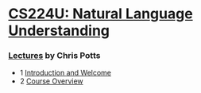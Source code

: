 # [CS224U: Natural Language Understanding](http://web.stanford.edu/class/cs224u/)

### [Lectures](https://www.youtube.com/user/stanfordonline/videos) by Chris Potts
- 1 [Introduction and Welcome](https://www.youtube.com/watch?v=rha64cQRLs8&)
- 2 [Course Overview](https://www.youtube.com/watch?v=2w_qYPxuzeA)

